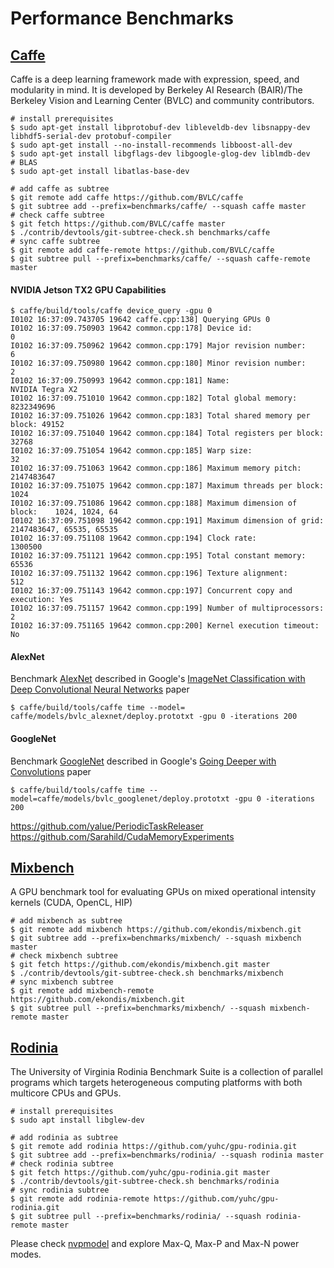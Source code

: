# Performance Benchmarks

## [Caffe](https://github.com/BVLC/caffe)
Caffe is a deep learning framework made with expression, speed, and modularity in mind. It is developed by Berkeley AI Research (BAIR)/The Berkeley Vision and Learning Center (BVLC) and community contributors.
```shell
# install prerequisites
$ sudo apt-get install libprotobuf-dev libleveldb-dev libsnappy-dev libhdf5-serial-dev protobuf-compiler
$ sudo apt-get install --no-install-recommends libboost-all-dev
$ sudo apt-get install libgflags-dev libgoogle-glog-dev liblmdb-dev
# BLAS
$ sudo apt-get install libatlas-base-dev

# add caffe as subtree
$ git remote add caffe https://github.com/BVLC/caffe
$ git subtree add --prefix=benchmarks/caffe/ --squash caffe master
# check caffe subtree
$ git fetch https://github.com/BVLC/caffe master
$ ./contrib/devtools/git-subtree-check.sh benchmarks/caffe
# sync caffe subtree
$ git remote add caffe-remote https://github.com/BVLC/caffe
$ git subtree pull --prefix=benchmarks/caffe/ --squash caffe-remote master
```

#### NVIDIA Jetson TX2 GPU Capabilities
```shell
$ caffe/build/tools/caffe device_query -gpu 0
I0102 16:37:09.743705 19642 caffe.cpp:138] Querying GPUs 0
I0102 16:37:09.750903 19642 common.cpp:178] Device id:                     0
I0102 16:37:09.750962 19642 common.cpp:179] Major revision number:         6
I0102 16:37:09.750980 19642 common.cpp:180] Minor revision number:         2
I0102 16:37:09.750993 19642 common.cpp:181] Name:                          NVIDIA Tegra X2
I0102 16:37:09.751010 19642 common.cpp:182] Total global memory:           8232349696
I0102 16:37:09.751026 19642 common.cpp:183] Total shared memory per block: 49152
I0102 16:37:09.751040 19642 common.cpp:184] Total registers per block:     32768
I0102 16:37:09.751054 19642 common.cpp:185] Warp size:                     32
I0102 16:37:09.751063 19642 common.cpp:186] Maximum memory pitch:          2147483647
I0102 16:37:09.751075 19642 common.cpp:187] Maximum threads per block:     1024
I0102 16:37:09.751086 19642 common.cpp:188] Maximum dimension of block:    1024, 1024, 64
I0102 16:37:09.751098 19642 common.cpp:191] Maximum dimension of grid:     2147483647, 65535, 65535
I0102 16:37:09.751108 19642 common.cpp:194] Clock rate:                    1300500
I0102 16:37:09.751121 19642 common.cpp:195] Total constant memory:         65536
I0102 16:37:09.751132 19642 common.cpp:196] Texture alignment:             512
I0102 16:37:09.751143 19642 common.cpp:197] Concurrent copy and execution: Yes
I0102 16:37:09.751157 19642 common.cpp:199] Number of multiprocessors:     2
I0102 16:37:09.751165 19642 common.cpp:200] Kernel execution timeout:      No
```
#### AlexNet
Benchmark [AlexNet](https://github.com/BVLC/caffe/tree/master/models/bvlc_alexnet) described in Google's [ImageNet Classification with Deep Convolutional Neural Networks](http://papers.nips.cc/paper/4824-imagenet-classification-with-deep-convolutional-neural-networks) paper
```shell
$ caffe/build/tools/caffe time --model= caffe/models/bvlc_alexnet/deploy.prototxt -gpu 0 -iterations 200
```

#### GoogleNet
Benchmark [GoogleNet](https://github.com/BVLC/caffe/tree/master/models/bvlc_googlenet) described in Google's [Going Deeper with Convolutions](https://arxiv.org/abs/1409.4842) paper
```shell
$ caffe/build/tools/caffe time --model=caffe/models/bvlc_googlenet/deploy.prototxt -gpu 0 -iterations 200
```

https://github.com/yalue/PeriodicTaskReleaser
https://github.com/Sarahild/CudaMemoryExperiments


## [Mixbench](https://github.com/ekondis/mixbench)
A GPU benchmark tool for evaluating GPUs on mixed operational intensity kernels (CUDA, OpenCL, HIP)
```shell
# add mixbench as subtree
$ git remote add mixbench https://github.com/ekondis/mixbench.git
$ git subtree add --prefix=benchmarks/mixbench/ --squash mixbench master
# check mixbench subtree
$ git fetch https://github.com/ekondis/mixbench.git master
$ ./contrib/devtools/git-subtree-check.sh benchmarks/mixbench
# sync mixbench subtree
$ git remote add mixbench-remote https://github.com/ekondis/mixbench.git
$ git subtree pull --prefix=benchmarks/mixbench/ --squash mixbench-remote master
```


## [Rodinia](https://github.com/yuhc/gpu-rodinia.git)
The University of Virginia Rodinia Benchmark Suite is a collection of parallel programs which targets heterogeneous computing platforms with both multicore CPUs and GPUs.
```shell
# install prerequisites
$ sudo apt install libglew-dev

# add rodinia as subtree
$ git remote add rodinia https://github.com/yuhc/gpu-rodinia.git
$ git subtree add --prefix=benchmarks/rodinia/ --squash rodinia master
# check rodinia subtree
$ git fetch https://github.com/yuhc/gpu-rodinia.git master
$ ./contrib/devtools/git-subtree-check.sh benchmarks/rodinia
# sync rodinia subtree
$ git remote add rodinia-remote https://github.com/yuhc/gpu-rodinia.git
$ git subtree pull --prefix=benchmarks/rodinia/ --squash rodinia-remote master
```

Please check [nvpmodel](http://www.jetsonhacks.com/2017/03/24/caffe-deep-learning-framework-nvidia-jetson-tx2/) and explore Max-Q, Max-P and Max-N power modes.
